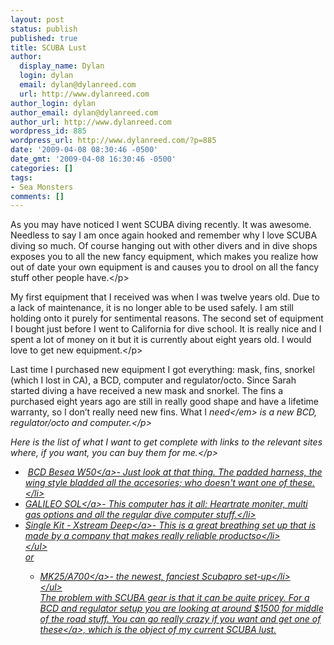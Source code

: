 ```yaml
---
layout: post
status: publish
published: true
title: SCUBA Lust
author:
  display_name: Dylan
  login: dylan
  email: dylan@dylanreed.com
  url: http://www.dylanreed.com
author_login: dylan
author_email: dylan@dylanreed.com
author_url: http://www.dylanreed.com
wordpress_id: 885
wordpress_url: http://www.dylanreed.com/?p=885
date: '2009-04-08 08:30:46 -0500'
date_gmt: '2009-04-08 16:30:46 -0500'
categories: []
tags:
- Sea Monsters
comments: []
---
```

<p class="MsoNormal">As you may have noticed I went SCUBA diving recently. It was awesome. Needless to say I am once again hooked and remember why I love SCUBA diving so much. Of course hanging out with other divers and in dive shops exposes you to all the new fancy equipment, which makes you realize how out of date your own equipment is and causes you to drool on all the fancy stuff other people have.<&#47;p></p>
<p class="MsoNormal">My first equipment that I received was when I was twelve years old. Due to a lack of maintenance, it is no longer able to be used safely. I am still holding onto it purely for sentimental reasons. The second set of equipment I bought just before I went to California for dive school. It is really nice and I spent a lot of money on it but it is currently about eight years old. I would love to get new equipment.<&#47;p></p>
<p class="MsoNormal">Last time I purchased new equipment I got everything: mask, fins, snorkel (which I lost in CA), a BCD, computer and regulator&#47;octo. Since Sarah started diving a have received a new mask and snorkel. The fins a purchased eight years ago are still in really good shape and have a lifetime warranty, so I don&rsquo;t really need new fins. What I <em>need<&#47;em> is a new BCD, regulator&#47;octo and computer.<&#47;p></p>
<p class="MsoNormal">Here is the list of what I want to get complete with links to the relevant sites where, if you want, you can buy them for me.<&#47;p></p>
<ul>
<li>&nbsp;<a href="http:&#47;&#47;www.poseidon.se&#47;direct&#47;index.asp?ProductsID=16&amp;GrpID=2&amp;SubID=5&amp;SubGrpID=5,%206&amp;StrProdID=16,%2015,%2046,%20%2056,%2058,%202,%2021,%205,%2062,%2023,%2047,%20339,%20335,%2065&amp;MenuGrpID=4&amp;MainGrpCon=1,%202,%203,%204,%205">BCD Besea W50<&#47;a>- Just look at that thing. The padded harness, the wing style bladded all the accesories; who doesn't want one of these.<&#47;li>
<li><a href="http:&#47;&#47;www.scubapro.com&#47;americas&#47;english&#47;uwatec-products&#47;computers&#47;galileo&#47;galileo-sol">GALILEO SOL<&#47;a>- This computer has it all: Heartrate moniter, multi gas options and all the regular dive computer stuff.<&#47;li>
<li><a href="http:&#47;&#47;www.poseidon.se&#47;direct&#47;index.asp?ProductsID=217&amp;GrpID=1&amp;SubID=2&amp;SubGrpID=1,%202,%203,%204,%2010,%2013&amp;StrProdID=188,%20189,%20191,%20192,%20194,%20193,%20195,%20197,%20217,%20223,%20224,%20170,%20275,%20280,%20267,%20281,%20202&amp;MenuGrpID=4&amp;MainGrpCon=1,%202,%203,%204,%205">Single Kit - Xstream Deep<&#47;a>- This is a great breathing set up that is made by a company that makes really reliable productso<&#47;li><br />
<&#47;ul><br />
or</p>
<ul>
<li><a href="http:&#47;&#47;www.scubapro.com&#47;americas&#47;english&#47;scubapro-products&#47;regulator-systems&#47;systems&#47;mk25a700">MK25&#47;A700<&#47;a>- the newest, fanciest Scubapro set-up<&#47;li><br />
<&#47;ul><br />
The problem with SCUBA gear is that it can be quite pricey. For a BCD and regulator setup you are looking at around $1500 for middle of the road stuff. You can go really crazy if you want and get one of <a href="http:&#47;&#47;www.poseidon.se&#47;direct&#47;index.asp?ProductsID=337&amp;GrpID=1&amp;SubID=1&amp;SubGrpID=1,%202,%203,%204,%2010,%2013&amp;StrProdID=337,%20231,%20348,%20353&amp;MenuGrpID=4&amp;MainGrpCon=1,%202,%203,%204,%205">these<&#47;a>, which is the object of my current SCUBA lust.</p>
